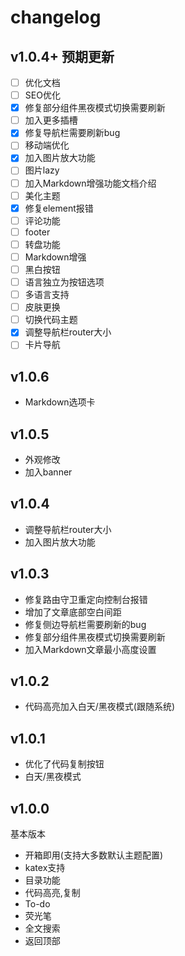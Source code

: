 # changelog
## v1.0.4+ 预期更新
- [ ] 优化文档
- [ ] SEO优化
- [x] 修复部分组件黑夜模式切换需要刷新
- [ ] 加入更多插槽
- [x] 修复导航栏需要刷新bug
- [ ] 移动端优化
- [x] 加入图片放大功能
- [ ] 图片lazy
- [ ] 加入Markdown增强功能文档介绍 
- [ ] 美化主题
- [x] 修复element报错
- [ ] 评论功能
- [ ] footer
- [ ] 转盘功能
- [ ] Markdown增强
- [ ] 黑白按钮
- [ ] 语言独立为按钮选项
- [ ] 多语言支持
- [ ] 皮肤更换
- [ ] 切换代码主题
- [x] 调整导航栏router大小
- [ ] 卡片导航
## v1.0.6
- Markdown选项卡
## v1.0.5
- 外观修改
- 加入banner
## v1.0.4
- 调整导航栏router大小
- 加入图片放大功能
  
## v1.0.3
- 修复路由守卫重定向控制台报错
- 增加了文章底部空白间距
- 修复侧边导航栏需要刷新的bug
- 修复部分组件黑夜模式切换需要刷新
- 加入Markdown文章最小高度设置

## v1.0.2
- 代码高亮加入白天/黑夜模式(跟随系统)

## v1.0.1
- 优化了代码复制按钮
- 白天/黑夜模式

## v1.0.0
基本版本
- 开箱即用(支持大多数默认主题配置)
- katex支持
- 目录功能
- 代码高亮,复制
- To-do
- 荧光笔
- 全文搜索
- 返回顶部